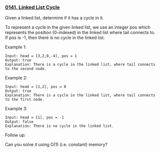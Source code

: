 ### [0141. Linked List Cycle](https://leetcode.com/problems/linked-list-cycle/)

Given a linked list, determine if it has a cycle in it.

To represent a cycle in the given linked list, we use an integer pos which represents the position (0-indexed) in the linked list where tail connects to. If pos is -1, then there is no cycle in the linked list.

Example 1:

    Input: head = [3,2,0,-4], pos = 1
    Output: true
    Explanation: There is a cycle in the linked list, where tail connects to the second node.


Example 2:

    Input: head = [1,2], pos = 0
    Output: true
    Explanation: There is a cycle in the linked list, where tail connects to the first node.

Example 3:

    Input: head = [1], pos = -1
    Output: false
    Explanation: There is no cycle in the linked list.

Follow up:

Can you solve it using O(1) (i.e. constant) memory?
